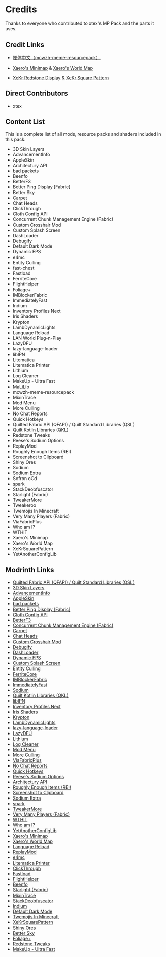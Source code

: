 # Credits

Thanks to everyone who contributed to xtex's MP Pack and the parts it uses.

## Credit Links

- [梗体中文（mcwzh-meme-resourcepack）](https://meme.teahouse.team/)

- [Xaero's Minimap](https://modrinth.com/mod/xaeros-minimap) & [Xaero's World Map](https://modrinth.com/mod/xaeros-world-map)

- [XeKr Redstone Display](https://modrinth.com/resourcepack/xk-redstone-display) & [XeKr Square Pattern](https://modrinth.com/resourcepack/xekrsquarepattern)

## Direct Contributors

<!--BEGIN CONTRIBUTORS LIST-->

- xtex

<!--END CONTRIBUTORS LIST-->

## Content List

This is a complete list of all mods, resource packs and shaders included in this pack.

<!--BEGIN MOD LIST-->

- 3D Skin Layers
- AdvancementInfo
- AppleSkin
- Architectury API
- bad packets
- Beenfo
- BetterF3
- Better Ping Display [Fabric]
- Better Sky
- Carpet
- Chat Heads
- ClickThrough
- Cloth Config API
- Concurrent Chunk Management Engine (Fabric)
- Custom Crosshair Mod
- Custom Splash Screen
- DashLoader
- Debugify
- Default Dark Mode
- Dynamic FPS
- e4mc
- Entity Culling
- fast-chest
- Fastload
- FerriteCore
- FlightHelper
- Foliage+
- IMBlockerFabric
- ImmediatelyFast
- Indium
- Inventory Profiles Next
- Iris Shaders
- Krypton
- LambDynamicLights
- Language Reload
- LAN World Plug-n-Play
- LazyDFU
- lazy-language-loader
- libIPN
- Litematica
- Litematica Printer
- Lithium
- Log Cleaner
- MakeUp - Ultra Fast
- MaLiLib
- mcwzh-meme-resourcepack
- MixinTrace
- Mod Menu
- More Culling
- No Chat Reports
- Quick Hotkeys
- Quilted Fabric API (QFAPI) / Quilt Standard Libraries (QSL)
- Quilt Kotlin Libraries (QKL)
- Redstone Tweaks
- Reese's Sodium Options
- ReplayMod
- Roughly Enough Items (REI)
- Screenshot to Clipboard
- Shiny Ores
- Sodium
- Sodium Extra
- Sofron oCd
- spark
- StackDeobfuscator
- Starlight (Fabric)
- TweakerMore
- Tweakeroo
- Twemojis In Minecraft
- Very Many Players (Fabric)
- ViaFabricPlus
- Who am I?
- WTHIT
- Xaero's Minimap
- Xaero's World Map
- XeKrSquarePattern
- YetAnotherConfigLib

<!--END MOD LIST-->

## Modrinth Links

<!--BEGIN MR LINKS LIST-->

- [Quilted Fabric API (QFAPI) / Quilt Standard Libraries (QSL)](https://modrinth.com/mod/qvIfYCYJ)
- [3D Skin Layers](https://modrinth.com/mod/zV5r3pPn)
- [AdvancementInfo](https://modrinth.com/mod/G1epq3jN)
- [AppleSkin](https://modrinth.com/mod/EsAfCjCV)
- [bad packets](https://modrinth.com/mod/ftdbN0KK)
- [Better Ping Display [Fabric]](https://modrinth.com/mod/MS1ZMyR7)
- [Cloth Config API](https://modrinth.com/mod/9s6osm5g)
- [BetterF3](https://modrinth.com/mod/8shC1gFX)
- [Concurrent Chunk Management Engine (Fabric)](https://modrinth.com/mod/VSNURh3q)
- [Carpet](https://modrinth.com/mod/TQTTVgYE)
- [Chat Heads](https://modrinth.com/mod/Wb5oqrBJ)
- [Custom Crosshair Mod](https://modrinth.com/mod/o1tyE5vJ)
- [Debugify](https://modrinth.com/mod/QwxR6Gcd)
- [DashLoader](https://modrinth.com/mod/ZfQ3kTvR)
- [Dynamic FPS](https://modrinth.com/mod/LQ3K71Q1)
- [Custom Splash Screen](https://modrinth.com/mod/BwFQLeCh)
- [Entity Culling](https://modrinth.com/mod/NNAgCjsB)
- [FerriteCore](https://modrinth.com/mod/uXXizFIs)
- [IMBlockerFabric](https://modrinth.com/mod/752GQt04)
- [ImmediatelyFast](https://modrinth.com/mod/5ZwdcRci)
- [Sodium](https://modrinth.com/mod/AANobbMI)
- [Quilt Kotlin Libraries (QKL)](https://modrinth.com/mod/lwVhp9o5)
- [libIPN](https://modrinth.com/mod/onSQdWhM)
- [Inventory Profiles Next](https://modrinth.com/mod/O7RBXm3n)
- [Iris Shaders](https://modrinth.com/mod/YL57xq9U)
- [Krypton](https://modrinth.com/mod/fQEb0iXm)
- [LambDynamicLights](https://modrinth.com/mod/yBW8D80W)
- [lazy-language-loader](https://modrinth.com/mod/Nz0RSWrF)
- [LazyDFU](https://modrinth.com/mod/hvFnDODi)
- [Lithium](https://modrinth.com/mod/gvQqBUqZ)
- [Log Cleaner](https://modrinth.com/mod/hwRo6mwQ)
- [Mod Menu](https://modrinth.com/mod/mOgUt4GM)
- [More Culling](https://modrinth.com/mod/51shyZVL)
- [ViaFabricPlus](https://modrinth.com/mod/rIC2XJV4)
- [No Chat Reports](https://modrinth.com/mod/qQyHxfxd)
- [Quick Hotkeys](https://modrinth.com/mod/24LuV3ge)
- [Reese's Sodium Options](https://modrinth.com/mod/Bh37bMuy)
- [Architectury API](https://modrinth.com/mod/lhGA9TYQ)
- [Roughly Enough Items (REI)](https://modrinth.com/mod/nfn13YXA)
- [Screenshot to Clipboard](https://modrinth.com/mod/1KiJRrTg)
- [Sodium Extra](https://modrinth.com/mod/PtjYWJkn)
- [spark](https://modrinth.com/mod/l6YH9Als)
- [TweakerMore](https://modrinth.com/mod/GBeCx05I)
- [Very Many Players (Fabric)](https://modrinth.com/mod/wnEe9KBa)
- [WTHIT](https://modrinth.com/mod/6AQIaxuO)
- [Who am I?](https://modrinth.com/mod/CcxcmoLQ)
- [YetAnotherConfigLib](https://modrinth.com/mod/1eAoo2KR)
- [Xaero's Minimap](https://modrinth.com/mod/1bokaNcj)
- [Xaero's World Map](https://modrinth.com/mod/NcUtCpym)
- [Language Reload](https://modrinth.com/mod/uLbm7CG6)
- [ReplayMod](https://modrinth.com/mod/Nv2fQJo5)
- [e4mc](https://modrinth.com/mod/qANg5Jrr)
- [Litematica Printer](https://modrinth.com/mod/3llatzyE)
- [ClickThrough](https://modrinth.com/mod/Z5b0cAlD)
- [Fastload](https://modrinth.com/mod/kCpssoSb)
- [FlightHelper](https://modrinth.com/mod/1yyNJogn)
- [Beenfo](https://modrinth.com/mod/Bta0Pt47)
- [Starlight (Fabric)](https://modrinth.com/mod/H8CaAYZC)
- [MixinTrace](https://modrinth.com/mod/sGmHWmeL)
- [StackDeobfuscator](https://modrinth.com/mod/NusMqsjF)
- [Indium](https://modrinth.com/mod/Orvt0mRa)
- [Default Dark Mode](https://modrinth.com/mod/6SLU7tS5)
- [Twemojis In Minecraft](https://modrinth.com/mod/WdYcUVh8)
- [XeKrSquarePattern](https://modrinth.com/mod/rq4lDGdf)
- [Shiny Ores](https://modrinth.com/mod/oYrEfh82)
- [Better Sky](https://modrinth.com/mod/Zrixe2pD)
- [Foliage+](https://modrinth.com/mod/kXiPMJsD)
- [Redstone Tweaks](https://modrinth.com/mod/RvfAlf4Z)
- [MakeUp - Ultra Fast](https://modrinth.com/mod/izsIPI7a)

<!--END MR LINKS LIST-->
